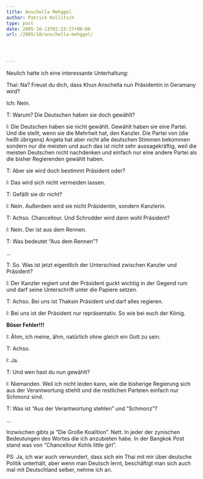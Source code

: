 ```yaml
---
title: Anschella Mehggel
author: Patrick Kollitsch
type: post
date: 2005-10-13T02:23:27+00:00
url: /2005/10/anschella-mehggel/




---
```

Neulich hatte ich eine interessante Unterhaltung:

Thai: Na? Freust du dich, dass Khun Anschella nun Pr&auml;sidentin in Geramany wird?
  
Ich: Nein. 
  
T: Warum? Die Deutschen haben sie doch gew&auml;hlt?
  
I: Die Deutschen haben sie nicht gew&auml;hlt. Gew&auml;hlt haben sie eine Partei. Und die stellt, wenn sie die Mehrheit hat, den Kanzler. Die Partei von (die hei&szlig;t &uuml;brigens) Angela hat aber nicht alle deutschen Stimmen bekommen sondern nur die meisten und auch das ist nicht sehr aussagekr&auml;ftig, weil die meisten Deutschen nicht nachdenken und einfach nur eine andere Partei als die bisher Regierenden gew&auml;hlt haben. 
  
T: Aber sie wird doch bestimmt Pr&auml;sident oder?
  
I: Das wird sich nicht vermeiden lassen.
  
T: Gef&auml;llt sie dir nicht?
  
I: Nein. Au&szlig;erdem wird sie nicht Pr&auml;sidentin, sondern Kanzlerin.
  
T: Achso. Chancellour. Und Schrodder wird dann wohl Pr&auml;sident?
  
I: Nein. Der ist aus dem Rennen.
  
T: Was bedeutet &#8220;Aus dem Rennen&#8221;?

&#8230;

T: So. Was ist jetzt eigentlich der Unterschied zwischen Kanzler und Pr&auml;sident?
  
I: Der Kanzler regiert und der Pr&auml;sident guckt wichtig in der Gegend rum und darf seine Unterschrift unter die Papiere setzen.
  
T: Achso. Bei uns ist Thaksin Pr&auml;sident und darf alles regieren.
  
I: Bei uns ist der Pr&auml;sident nur repr&auml;sentativ. So wie bei euch der K&ouml;nig.

**B&ouml;ser Fehler!!!**

I: &Auml;hm, ich meine, &auml;hm, nat&uuml;rlich ohne gleich ein Gott zu sein.
  
T: Achso. 
  
I: Ja.
  
T: Und wen hast du nun gew&auml;hlt?
  
I: Niemanden. Weil ich nicht leiden kann, wie die bisherige Regierung sich aus der Verantwortung stiehlt und die restlichen Parteien einfach nur Schmonz sind.
  
T: Was ist &#8220;Aus der Verantwortung stehlen&#8221; und &#8220;Schmonz&#8221;?

&#8230;

Inzwischen gibts ja &#8220;Die Gro&szlig;e Koalition&#8221;. Nett. In jeder der zynischen Bedeutungen des Wortes die ich anzubieten habe. In der Bangkok Post stand was von &#8220;Chancellour Kohls little girl&#8221;.

PS: Ja, ich war auch verwundert, dass sich ein Thai mit mir &uuml;ber deutsche Politik unterh&auml;lt, aber wenn man Deutsch lernt, besch&auml;ftigt man sich auch mal mit Deutschland selber, nehme ich an.